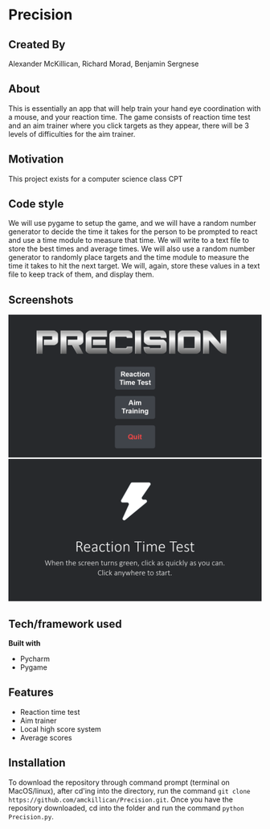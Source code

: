 # Precision
## Created By
Alexander McKillican, Richard Morad, Benjamin Sergnese

## About
This is essentially an app that will help train your hand eye coordination with a mouse, and your reaction time. The game consists of reaction time test and an aim trainer where you click targets as they appear, there will be 3 levels of difficulties for the aim trainer.

## Motivation
This project exists for a computer science class CPT

## Code style
We will use pygame to setup the game, and we will have a random number generator to decide the time it takes for the person to be prompted to react and use a time module to measure that time. We will write to a text file to store the best times and average times. We will also use a random number generator to randomly place targets and the time module to measure the time it takes to hit the next target. We will, again, store these values in a text file to keep track of them, and display them.

## Screenshots
![alt text](screenshots/main_menu.png)
![alt_text](screenshots/reaction_time_start.png)


## Tech/framework used

<b>Built with</b>
- Pycharm
- Pygame

## Features

- Reaction time test
- Aim trainer
- Local high score system
- Average scores

## Installation

To download the repository through command prompt (terminal on MacOS/linux), after cd'ing into the directory, run the command ```git clone https://github.com/amckillican/Precision.git```. Once you have the repository downloaded, cd into the folder and run the command ```python Precision.py```.
